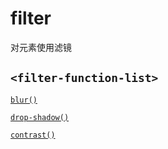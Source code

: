 # filter

对元素使用滤镜

## `<filter-function-list>`

[`blur()`](blur.md)

[`drop-shadow()`](drop-shadow.md)

[`contrast()`](contrast.md)

